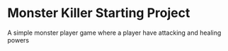 # Monster Killer Starting Project
A simple monster player game where a player have attacking and healing powers
